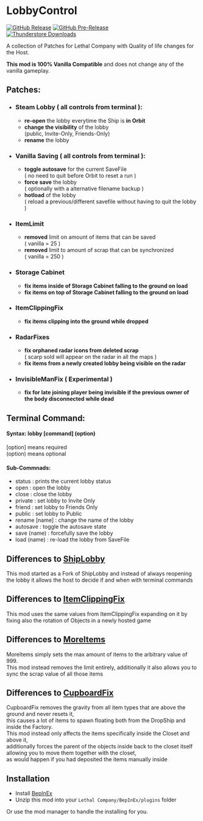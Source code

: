 LobbyControl
============
[![GitHub Release](https://img.shields.io/github/v/release/mattymatty97/LTC_LobbyControl?display_name=release&logo=github&logoColor=white)](https://github.com/mattymatty97/LTC_LobbyControl/releases/latest)
[![GitHub Pre-Release](https://img.shields.io/github/v/release/mattymatty97/LTC_LobbyControl?include_prereleases&display_name=release&logo=github&logoColor=white&label=preview)](https://github.com/mattymatty97/LTC_LobbyControl/releases)  
[![Thunderstore Downloads](https://img.shields.io/thunderstore/dt/mattymatty/LobbyControl?style=flat&logo=thunderstore&logoColor=white&label=thunderstore)](https://thunderstore.io/c/lethal-company/p/mattymatty/LobbyControl/)


A collection of Patches for Lethal Company with Quality of life changes for the Host.

**This mod is 100% Vanilla Compatible** and does not change any of the vanilla gameplay.

Patches:
--------
- ### Steam Lobby ( all controls from terminal ):
  - **re-open** the lobby everytime the Ship is **in Orbit**
  - **change the visibility** of the lobby  
  (public, Invite-Only, Friends-Only)
  - **rename** the lobby
- ### Vanilla Saving ( all controls from terminal ):
  - **toggle autosave** for the current SaveFile  
  ( no need to quit before Orbit to reset a run )
  - **force save** the lobby  
  ( optionally with a alternative filename backup )
  - **hotload** of the lobby  
  ( reload a previous/different savefile without having to quit the lobby )
- ### ItemLimit
  - **removed** limit on amount of items that can be saved  
  ( vanilla = 25 )
  - **removed** limit to amount of scrap that can be synchronized  
  ( vanilla = 250 )
- ### Storage Cabinet
  - **fix items inside of Storage Cabinet falling to the ground on load**
  - **fix items on top of Storage Cabinet falling to the ground on load**
- ### ItemClippingFix
  - **fix items clipping into the ground while dropped**
- ### RadarFixes
  - **fix orphaned radar icons from deleted scrap**  
  ( scarp sold will appear on the radar in all the maps )
  - **fix items from a newly created lobby being visible on the radar**
- ### InvisibleManFix ( Experimental )
  - **fix for late joining player being invisible if the previous owner of the body disconnected while dead**


Terminal Command:
-----------------

#### Syntax: lobby [command] (option)  
[option]  means required  
(option)  means optional

#### Sub-Commnads:
- status        : prints the current lobby status
- open          : open the lobby
- close         : close the lobby
- private       : set lobby to Invite Only
- friend        : set lobby to Friends Only
- public        : set lobby to Public
- rename \[name] : change the name of the lobby
- autosave      : toggle the autosave state
- save (name)   : forcefully save the lobby
- load (name)   : re-load the lobby from SaveFile

Differences to [ShipLobby](https://thunderstore.io/c/lethal-company/p/tinyhoot/ShipLobby/)
------------------------
This mod started as a Fork of ShipLobby
and instead of always reopening the lobby it allows the host to decide if and when with terminal commands

Differences to [ItemClippingFix](https://thunderstore.io/c/lethal-company/p/ViViKo/ItemClippingFix/)
------------------------
This mod uses the same values from ItemClippingFix
expanding on it by fixing also the rotation of Objects in a newly hosted game

Differences to [MoreItems](https://thunderstore.io/c/lethal-company/p/Drakorle/MoreItems/)
------------------------
MoreItems simply sets the max amount of items to the arbitrary value of 999.  
This mod instead removes the limit entirely, additionally it also allows you to sync the scrap value of all those items

Differences to [CupboardFix](https://thunderstore.io/c/lethal-company/p/Rocksnotch/CupboardFix/)
------------------------
CupboardFix removes the gravity from all item types that are above the ground and never resets it,  
this causes a lot of items to spawn floating both from the DropShip and inside the Factory.  
This mod instead only affects the items specifically inside the Closet and above it,  
additionally forces the parent of the objects inside back to the closet itself allowing you to move them together with the closet,  
as would happen if you had deposited the items manually inside 

Installation
------------

- Install [BepInEx](https://thunderstore.io/c/lethal-company/p/BepInEx/BepInExPack/)
- Unzip this mod into your `Lethal Company/BepInEx/plugins` folder

Or use the mod manager to handle the installing for you.

